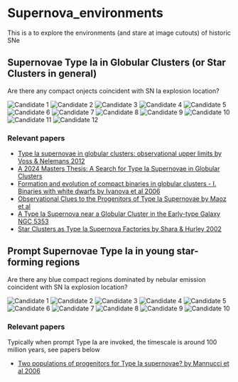 # Supernova_environments

This is a to explore the environments (and stare at image cutouts) of historic SNe



## Supernovae Type Ia in Globular Clusters (or Star Clusters in general)

Are there any compact onjects coincident with SN Ia explosion location?

![Candidate 1](images/decals/fixed_physical/decals_cutout_342.1708333333333_8.17.jpg)
![Candidate 2](images/decals/fixed_physical/decals_cutout_187.84104166666665_29.134444444444444.jpg)
![Candidate 3](images/decals/fixed_physical/decals_cutout_104.90041666666666_59.51711111111111.jpg)
![Candidate 4](images/decals/fixed_physical/decals_cutout_49.228899999999996_-0.35597999999999996.jpg)
![Candidate 5](images/decals/fixed_physical/decals_cutout_36.512191666666666_0.261225.jpg)
![Candidate 6](images/decals/fixed_physical/decals_cutout_193.141125_-9.775194444444445.jpg)
![Candidate 7](images/decals/fixed_physical/decals_cutout_194.70041666666665_27.67377777777778.jpg)
![Candidate 8](images/decals/fixed_physical/decals_cutout_195.64024999999998_27.43647222222222.jpg)
![Candidate 9](images/decals/fixed_physical/decals_cutout_29.1471_-0.28857299999999997.jpg)
![Candidate 10](images/decals/fixed_physical/decals_cutout_275.50754166666667_66.60338888888889.jpg)
![Candidate 11](images/decals/fixed_physical/decals_cutout_21.23845833333333_9.550416666666667.jpg)
![Candidate 12](images/decals/fixed_physical/decals_cutout_197.27183333333332_17.07286111111111.jpg)


### Relevant papers
- [Type Ia supernovae in globular clusters: observational upper limits by Voss & Nelemans 2012](https://ui.adsabs.harvard.edu/abs/2012A%26A...539A..77V/abstract)
- [A 2024 Masters Thesis: A Search for Type Ia Supernovae in Globular Clusters](https://clok.uclan.ac.uk/32336/1/Craggs%2C%20Alan_MSc_ThesisSubmission_20240622.pdf)
- [Formation and evolution of compact binaries in globular clusters - I. Binaries with white dwarfs by Ivanova et al 2006](https://ui.adsabs.harvard.edu/abs/2006MNRAS.372.1043I/abstract)
- [Observational Clues to the Progenitors of Type Ia Supernovae by Maoz et al](https://ui.adsabs.harvard.edu/abs/2014ARA%26A..52..107M/abstract)
- [A Type Ia Supernova near a Globular Cluster in the Early-type Galaxy NGC 5353](https://ui.adsabs.harvard.edu/abs/2024ApJ...968L...6B/abstract)
- [Star Clusters as Type Ia Supernova Factories by Shara & Hurley 2002](https://ui.adsabs.harvard.edu/abs/2002ApJ...571..830S/abstract)

## Prompt Supernovae Type Ia in young star-forming regions

Are there any blue compact regions dominated by nebular emission coincident with SN Ia explosion location?

![Candidate 1](images/decals/fixed_physical/decals_cutout_191.29099999999997_-6.3173055555555555.jpg)
![Candidate 2](images/decals/fixed_physical/decals_cutout_7.300375_33.10819444444444.jpg)
![Candidate 3](images/decals/fixed_physical/decals_cutout_321.49662499999994_-3.8129999999999997.jpg)
![Candidate 4](images/decals/fixed_physical/decals_cutout_183.80033333333333_-3.438416666666667.jpg)
![Candidate 5](images/decals/fixed_physical/decals_cutout_325.59441666666663_-44.78922222222222.jpg)
![Candidate 6](images/decals/fixed_physical/decals_cutout_175.6092083333333_20.118055555555557.jpg)
![Candidate 7](images/decals/fixed_physical/decals_cutout_353.71954166666666_18.226499999999998.jpg)
![Candidate 8](images/decals/fixed_physical/decals_cutout_321.39175_-40.27869444444444.jpg)
![Candidate 9](images/decals/fixed_physical/decals_cutout_197.27183333333332_17.07286111111111.jpg)
![Candidate 10](images/decals/fixed_physical/decals_cutout_9.507291666666665_-13.860972222222221.jpg)

### Relevant papers

Typically when prompt Type Ia are invoked, the timescale is around 100 million years, see papers below
- [Two populations of progenitors for Type Ia supernovae? by Mannucci et al 2006](https://ui.adsabs.harvard.edu/abs/2006MNRAS.370..773M/abstract)




